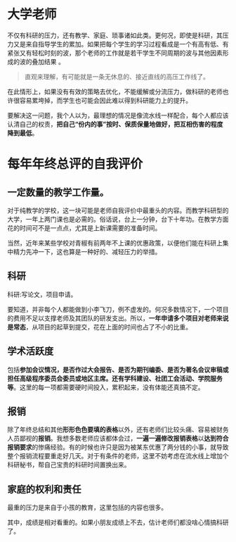 # 大学老师  

不仅有科研的压力，还有教学、家庭、琐事诸如此类。更何况，即使是科研，其压力又是来自指导学生的累加。如果把每个学生的学习过程看成是一个有高有低、有紧张又有轻松时刻的波，那个老师的工作就是若干学生不同周期的波与其他因素形成的波的叠加结果 。

>直观来理解，有可能就是一条无休息的、接近直线的高压工作线了。

在此情形上，如果没有有效的策略去优化，不能缓解或分流压力，做科研的老师也许很容易累垮掉，而学生也可能会因此难以得到科研能力上的提升。

要解决这一问题，我个人以为，最理想的情况是像流水线一样配合，每个人都应该认清自己的权责，**把自己“份内的事”按时、保质保量地做好，把互相伤害的程度降到最低**。

# 每年年终总评的自我评价

##  一定数量的教学工作量。

对于纯教学的学校，这一块可能是老师自我评价中最重头的内容。而教学科研型的大学，一年上两门课也是必需的。俗话说，台上一分钟，台下十年功。在教学方面花的时间可不是一点点，尤其是上新课需要的准备时间。

当然，近年来某些学校对青椒有前两年不上课的优惠政策，以便他们能在科研上集中精力先冲一下，这也算是一种好的、减轻压力的举措。

## 科研

科研:写论文，项目申请。

要知道，并非每个人都能做到小李飞刀，例不虚发的。何况多数情况下，一个项目的费用不足以支撑老师及其团队的研发支出。所以，**一年申请多个项目对老师来说是常态**，从项目的起草到提交，花在上面的时间也占了不小的比重。

## 学术活跃度

包括**参加会议情况，是否作过大会报告、是否为期刊编委、是否为著名会议审稿或担任高级程序委员会委员或地区主席。还有学科建设、社团工会活动、学院服务等**。这里的每一项都需要硬时间投入，累积起来，没有体能还真搞不定。

## 报销

除了年终总结和其他**形形色色要填的表格**以外，还有老师们比较头痛、容易被财务人员鄙视的**报销**。我想多数老师应该都体会过，**一遍一遍修改报销表格**以**达到符合报销要求**的惨痛经验。有的时候也许只是因为被某东优惠了两分钱的小事，就导致整个报销流程要重走好几天。对于有条件的老师，这里不妨考虑在流水线上增加个科研秘书，帮自己宝贵的科研时间置换出来。
                    
## 家庭的权利和责任

最重的压力是来自于小孩的教育，这里包括的内容也很多。

其中，成绩是相对看重的。如果小朋友成绩上不去，估计老师们都没啥心情搞科研了。
